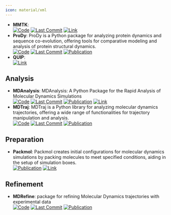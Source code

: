 ```yaml
---
icon: material/xml
---
```


- **MMTK**:   
		[![Code](https://img.shields.io/github/stars/khinsen/mmtk?style=for-the-badge&logo=github)](https://github.com/khinsen/mmtk) [![Last Commit](https://img.shields.io/github/last-commit/khinsen/mmtk?style=for-the-badge&logo=github)](https://github.com/khinsen/mmtk) [![Link](https://img.shields.io/badge/Link-online-brightgreen?style=for-the-badge&logo=cachet&logoColor=65FF8F)](http://dirac.cnrs-orleans.fr/MMTK/) 
- **ProDy**: ProDy is a Python package for analyzing protein dynamics and sequence co-evolution, offering tools for comparative modeling and analysis of protein structural dynamics.  
		[![Code](https://img.shields.io/github/stars/prody/ProDy?style=for-the-badge&logo=github)](https://github.com/prody/ProDy) [![Last Commit](https://img.shields.io/github/last-commit/prody/ProDy?style=for-the-badge&logo=github)](https://github.com/prody/ProDy) [![Publication](https://img.shields.io/badge/Publication-Citations:931-blue?style=for-the-badge&logo=bookstack)](https://doi.org/10.1093/bioinformatics/btr168) 
- **QUIP**:   
	[![Link](https://img.shields.io/badge/Link-online-brightgreen?style=for-the-badge&logo=cachet&logoColor=65FF8F)](http://libatoms.github.io/QUIP/) 

## **Analysis**
- **MDAnalysis**: MDAnalysis: A Python Package for the Rapid Analysis of Molecular Dynamics Simulations  
		[![Code](https://img.shields.io/github/stars/MDAnalysis/mdanalysis?style=for-the-badge&logo=github)](https://github.com/MDAnalysis/mdanalysis) [![Last Commit](https://img.shields.io/github/last-commit/MDAnalysis/mdanalysis?style=for-the-badge&logo=github)](https://github.com/MDAnalysis/mdanalysis) [![Publication](https://img.shields.io/badge/Publication-Citations:1032-blue?style=for-the-badge&logo=bookstack)](https://doi.org/10.25080/majora-629e541a-00e) [![Link](https://img.shields.io/badge/Link-online-brightgreen?style=for-the-badge&logo=cachet&logoColor=65FF8F)](http://www.mdanalysis.org/) 
- **MDTraj**: MDTraj is a Python library for analyzing molecular dynamics trajectories, offering a wide range of functionalities for trajectory manipulation and analysis.  
		[![Code](https://img.shields.io/github/stars/mdtraj/mdtraj?style=for-the-badge&logo=github)](https://github.com/mdtraj/mdtraj) [![Last Commit](https://img.shields.io/github/last-commit/mdtraj/mdtraj?style=for-the-badge&logo=github)](https://github.com/mdtraj/mdtraj) [![Publication](https://img.shields.io/badge/Publication-Citations:1706-blue?style=for-the-badge&logo=bookstack)](https://doi.org/10.1016/j.bpj.2015.08.015) 

## **Preparation**
- **Packmol**: Packmol creates initial configurations for molecular dynamics simulations by packing molecules to meet specified conditions, aiding in the setup of simulation boxes.  
	[![Publication](https://img.shields.io/badge/Publication-Citations:6519-blue?style=for-the-badge&logo=bookstack)](https://doi.org/10.1002/jcc.21224) [![Link](https://img.shields.io/badge/Link-online-brightgreen?style=for-the-badge&logo=cachet&logoColor=65FF8F)](https://m3g.github.io/packmol/) 

## **Refinement**
- **MDRefine**: package for refining Molecular Dynamics trajectories with experimental data  
		[![Code](https://img.shields.io/github/stars/bussilab/MDRefine?style=for-the-badge&logo=github)](https://github.com/bussilab/MDRefine) [![Last Commit](https://img.shields.io/github/last-commit/bussilab/MDRefine?style=for-the-badge&logo=github)](https://github.com/bussilab/MDRefine) [![Publication](https://img.shields.io/badge/Publication-Citations:0-blue?style=for-the-badge&logo=bookstack)](https://doi.org/10.48550/arXiv.2411.07798) 
